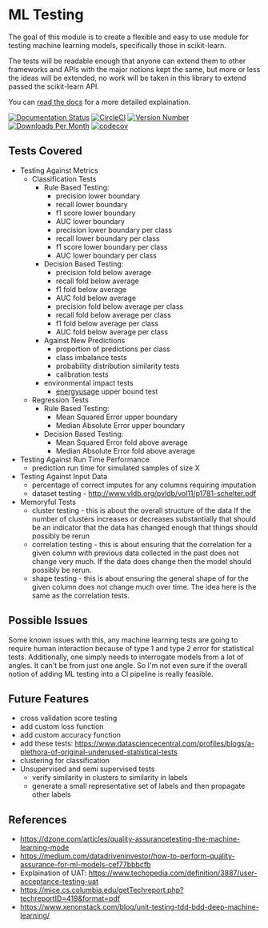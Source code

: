 # ML Testing

The goal of this module is to create a flexible and easy to use module for testing machine learning models, specifically those in scikit-learn.  

The tests will be readable enough that anyone can extend them to other frameworks and APIs with the major notions kept the same, but more or less the ideas will be extended, no work will be taken in this library to extend passed the scikit-learn API.

You can [read the docs](https://drifter-ml.readthedocs.io/en/latest/) for a more detailed explaination.

[![Documentation Status](https://readthedocs.org/projects/drifter-ml/badge/?version=latest)](https://drifter-ml.readthedocs.io/en/latest/?badge=latest)
[![CircleCI](https://circleci.com/gh/EricSchles/drifter_ml.svg?style=svg)](https://circleci.com/gh/EricSchles/drifter_ml)
[![Version Number](https://img.shields.io/pypi/v/drifter-ml.svg)](https://pypi.org/project/drifter-ml/)
[![Downloads Per Month](https://img.shields.io/pypi/dm/drifter-ml.svg)](https://pypi.org/project/drifter-ml/)
[![codecov](https://codecov.io/gh/EricSchles/drifter_ml/branch/master/graph/badge.svg)](https://codecov.io/gh/EricSchles/drifter_ml)

## Tests Covered

 * Testing Against Metrics
 	* Classification Tests
 		* Rule Based Testing:
	 		* precision lower boundary
	 		* recall lower boundary
	 		* f1 score lower boundary
	 		* AUC lower boundary
	 		* precision lower boundary per class
	 		* recall lower boundary per class
	 		* f1 score lower boundary per class
	 		* AUC lower boundary per class
 		* Decision Based Testing:
 			* precision fold below average
 			* recall fold below average
 			* f1 fold below average
 			* AUC fold below average
 			* precision fold below average per class
 			* recall fold below average per class
 			* f1 fold below average per class
 			* AUC fold below average per class
 		* Against New Predictions
 			* proportion of predictions per class
 			* class imbalance tests
 			* probability distribution similarity tests
 			* calibration tests
 		* environmental impact tests
 			* [energyusage](https://pypi.org/project/energyusage/) upper bound test
 	* Regression Tests
 		* Rule Based Testing:
 		 	* Mean Squared Error upper boundary
 			* Median Absolute Error upper boundary
 		* Decision Based Testing:
 			* Mean Squared Error fold above average
 			* Median Absolute Error fold above average
 * Testing Against Run Time Performance
 	* prediction run time for simulated samples of size X
 * Testing Against Input Data
  	* percentage of correct imputes for any columns requiring imputation
 	* dataset testing - http://www.vldb.org/pvldb/vol11/p1781-schelter.pdf 
 * Memoryful Tests
 	* cluster testing - this is about the overall structure of the data
 		If the number of clusters increases or decreases substantially that 
 		should be an indicator that the data has changed enough that things
 		should possibly be rerun
 	* correlation testing - this is about ensuring that the correlation for a given column with previous data collected in the past does not change very much. If the data does change then the model should possibly be rerun.
    * shape testing - this is about ensuring the general shape of for the given column does not change much over time.  The idea here is the same as the correlation tests.

## Possible Issues

Some known issues with this, any machine learning tests are going to require human interaction because of type 1 and type 2 error for statistical tests.  Additionally, one simply needs to interrogate models from a lot of angles.  It can't be from just one angle.  So I'm not even sure if the overall notion of adding ML testing into a CI pipeline is really feasible.

## Future Features

* cross validation score testing
* add custom loss function
* add custom accuracy function
* add these tests: https://www.datasciencecentral.com/profiles/blogs/a-plethora-of-original-underused-statistical-tests
* clustering for classification
* Unsupervised and semi supervised tests
	* verify similarity in clusters to similarity in labels
	* generate a small representative set of labels and then propagate other labels


## References

* https://dzone.com/articles/quality-assurancetesting-the-machine-learning-mode
* https://medium.com/datadriveninvestor/how-to-perform-quality-assurance-for-ml-models-cef77bbbcfb
* Explaination of UAT: https://www.techopedia.com/definition/3887/user-acceptance-testing-uat
* https://mice.cs.columbia.edu/getTechreport.php?techreportID=419&format=pdf
* https://www.xenonstack.com/blog/unit-testing-tdd-bdd-deep-machine-learning/